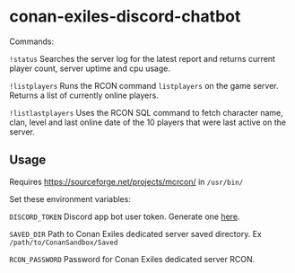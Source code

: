 # conan-exiles-discord-chatbot

Commands:

`!status` Searches the server log for the latest report and returns current player count, server uptime and cpu usage.

`!listplayers` Runs the RCON command `listplayers` on the game server. Returns a list of currently online players.

`!listlastplayers` Uses the RCON SQL command to fetch character name, clan, level and last online date of the 10 players that were last active on the server.

## Usage

Requires https://sourceforge.net/projects/mcrcon/ in `/usr/bin/`

Set these environment variables:

`DISCORD_TOKEN` Discord app bot user token. Generate one [here](https://discordapp.com/developers/applications/me).

`SAVED_DIR` Path to Conan Exiles dedicated server saved directory. Ex `/path/to/ConanSandbox/Saved`

`RCON_PASSWORD` Password for Conan Exiles dedicated server RCON.

